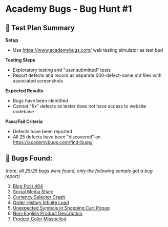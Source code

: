 # Academy Bugs - Bug Hunt #1

## 🎯 Test Plan Summary  
**Setup**  
   - Use https://www.academybugs.com/ web testing simulator as test bed  

**Testing Steps**  
   - Exploratory testing and "user submitted" tests  
   - Report defects and record as separate 000-defect-name.md files with associated screenshots  

**Expected Results**  
   - Bugs have been identified  
   - Cannot "fix" defects as tester does not have access to website codebase  

**Pass/Fail Criteria**  
   - Defects have been reported  
   - All 25 defects have been "discovered" on https://academybugs.com/find-bugs/  

## 🐞 Bugs Found:  
_(note: all 25/25 bugs were found, only the following sample got a bug report)_  

1. [Blog Post 404](bugs/001-blog-post-404.md)
2. [Social Media Share](bugs/002-social-media-share.md)
3. [Currency Selector Crash](bugs/003-change-currency-freeze.md)
4. [Order History Infinite Load](bugs/004-order-history-infinite-load.md)
5. [Unexpected Symbols in Shopping Cart Popup](bugs/005-unexpected-symbols-shopping-cart-popup.md)
6. [Non-English Product Description](bugs/006-non-english-product-description.md)
7. [Product Color Misspelled](bugs/007-product-color-misspelled.md)